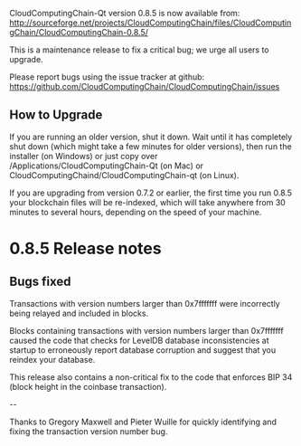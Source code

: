 CloudComputingChain-Qt version 0.8.5 is now available from:
  http://sourceforge.net/projects/CloudComputingChain/files/CloudComputingChain/CloudComputingChain-0.8.5/

This is a maintenance release to fix a critical bug;
we urge all users to upgrade.

Please report bugs using the issue tracker at github:
  https://github.com/CloudComputingChain/CloudComputingChain/issues


How to Upgrade
--------------

If you are running an older version, shut it down. Wait
until it has completely shut down (which might take a few minutes for older
versions), then run the installer (on Windows) or just copy over
/Applications/CloudComputingChain-Qt (on Mac) or CloudComputingChaind/CloudComputingChain-qt (on Linux).

If you are upgrading from version 0.7.2 or earlier, the first time you
run 0.8.5 your blockchain files will be re-indexed, which will take
anywhere from 30 minutes to several hours, depending on the speed of
your machine.

0.8.5 Release notes
===================

Bugs fixed
----------

Transactions with version numbers larger than 0x7fffffff were
incorrectly being relayed and included in blocks.

Blocks containing transactions with version numbers larger
than 0x7fffffff caused the code that checks for LevelDB database
inconsistencies at startup to erroneously report database
corruption and suggest that you reindex your database.

This release also contains a non-critical fix to the code that
enforces BIP 34 (block height in the coinbase transaction).

--

Thanks to Gregory Maxwell and Pieter Wuille for quickly
identifying and fixing the transaction version number bug.
